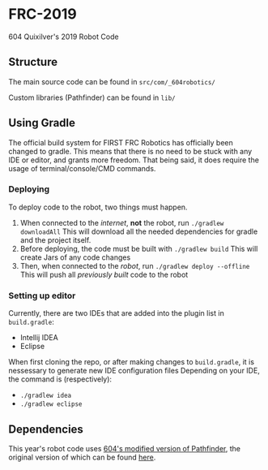 # FRC-2019
604 Quixilver's 2019 Robot Code

## Structure
The main source code can be found in `src/com/_604robotics/`

Custom libraries (Pathfinder) can be found in `lib/`

## Using Gradle
The official build system for FIRST FRC Robotics has officially been changed to gradle.
This means that there is no need to be stuck with any IDE or editor, and grants more freedom.
That being said, it does require the usage of terminal/console/CMD commands.

### Deploying
To deploy code to the robot, two things must happen.

1. When connected to the *internet*, **not** the robot, run `./gradlew downloadAll`
This will download all the needed dependencies for gradle and the project itself.
2. Before deploying, the code must be built with `./gradlew build`
This will create Jars of any code changes
3. Then, when connected to the *robot*, run `./gradlew deploy --offline`
This will push all *previously built* code to the robot

### Setting up editor
Currently, there are two IDEs that are added into the plugin list in `build.gradle`:
* Intellij IDEA
* Eclipse

When first cloning the repo, or after making changes to `build.gradle`, it is nessessary to generate new IDE configuration files
Depending on your IDE, the command is (respectively):
* `./gradlew idea`
* `./gradlew eclipse`

## Dependencies
This year's robot code uses [604's modified version of Pathfinder](https://github.com/frc604/Pathfinder), the original version of which can be found [here](https://github.com/JacisNonsense/Pathfinder).
